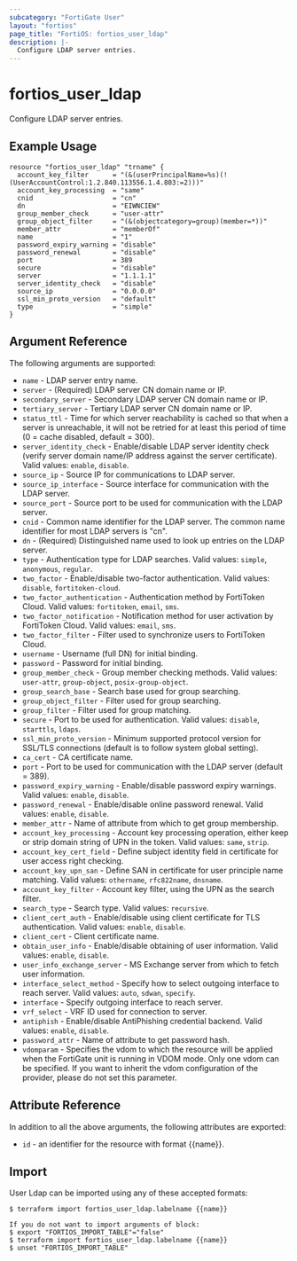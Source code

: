 ```yaml
---
subcategory: "FortiGate User"
layout: "fortios"
page_title: "FortiOS: fortios_user_ldap"
description: |-
  Configure LDAP server entries.
---
```


# fortios_user_ldap
Configure LDAP server entries.

## Example Usage

```hcl
resource "fortios_user_ldap" "trname" {
  account_key_filter      = "(&(userPrincipalName=%s)(!(UserAccountControl:1.2.840.113556.1.4.803:=2)))"
  account_key_processing  = "same"
  cnid                    = "cn"
  dn                      = "EIWNCIEW"
  group_member_check      = "user-attr"
  group_object_filter     = "(&(objectcategory=group)(member=*))"
  member_attr             = "memberOf"
  name                    = "1"
  password_expiry_warning = "disable"
  password_renewal        = "disable"
  port                    = 389
  secure                  = "disable"
  server                  = "1.1.1.1"
  server_identity_check   = "disable"
  source_ip               = "0.0.0.0"
  ssl_min_proto_version   = "default"
  type                    = "simple"
}
```

## Argument Reference

The following arguments are supported:

* `name` - LDAP server entry name.
* `server` - (Required) LDAP server CN domain name or IP.
* `secondary_server` - Secondary LDAP server CN domain name or IP.
* `tertiary_server` - Tertiary LDAP server CN domain name or IP.
* `status_ttl` - Time for which server reachability is cached so that when a server is unreachable, it will not be retried for at least this period of time (0 = cache disabled, default = 300).
* `server_identity_check` - Enable/disable LDAP server identity check (verify server domain name/IP address against the server certificate). Valid values: `enable`, `disable`.
* `source_ip` - Source IP for communications to LDAP server.
* `source_ip_interface` - Source interface for communication with the LDAP server.
* `source_port` - Source port to be used for communication with the LDAP server.
* `cnid` - Common name identifier for the LDAP server. The common name identifier for most LDAP servers is "cn".
* `dn` - (Required) Distinguished name used to look up entries on the LDAP server.
* `type` - Authentication type for LDAP searches. Valid values: `simple`, `anonymous`, `regular`.
* `two_factor` - Enable/disable two-factor authentication. Valid values: `disable`, `fortitoken-cloud`.
* `two_factor_authentication` - Authentication method by FortiToken Cloud. Valid values: `fortitoken`, `email`, `sms`.
* `two_factor_notification` - Notification method for user activation by FortiToken Cloud. Valid values: `email`, `sms`.
* `two_factor_filter` - Filter used to synchronize users to FortiToken Cloud.
* `username` - Username (full DN) for initial binding.
* `password` - Password for initial binding.
* `group_member_check` - Group member checking methods. Valid values: `user-attr`, `group-object`, `posix-group-object`.
* `group_search_base` - Search base used for group searching.
* `group_object_filter` - Filter used for group searching.
* `group_filter` - Filter used for group matching.
* `secure` - Port to be used for authentication. Valid values: `disable`, `starttls`, `ldaps`.
* `ssl_min_proto_version` - Minimum supported protocol version for SSL/TLS connections (default is to follow system global setting).
* `ca_cert` - CA certificate name.
* `port` - Port to be used for communication with the LDAP server (default = 389).
* `password_expiry_warning` - Enable/disable password expiry warnings. Valid values: `enable`, `disable`.
* `password_renewal` - Enable/disable online password renewal. Valid values: `enable`, `disable`.
* `member_attr` - Name of attribute from which to get group membership.
* `account_key_processing` - Account key processing operation, either keep or strip domain string of UPN in the token. Valid values: `same`, `strip`.
* `account_key_cert_field` - Define subject identity field in certificate for user access right checking.
* `account_key_upn_san` - Define SAN in certificate for user principle name matching. Valid values: `othername`, `rfc822name`, `dnsname`.
* `account_key_filter` - Account key filter, using the UPN as the search filter.
* `search_type` - Search type. Valid values: `recursive`.
* `client_cert_auth` - Enable/disable using client certificate for TLS authentication. Valid values: `enable`, `disable`.
* `client_cert` - Client certificate name.
* `obtain_user_info` - Enable/disable obtaining of user information. Valid values: `enable`, `disable`.
* `user_info_exchange_server` - MS Exchange server from which to fetch user information.
* `interface_select_method` - Specify how to select outgoing interface to reach server. Valid values: `auto`, `sdwan`, `specify`.
* `interface` - Specify outgoing interface to reach server.
* `vrf_select` - VRF ID used for connection to server.
* `antiphish` - Enable/disable AntiPhishing credential backend. Valid values: `enable`, `disable`.
* `password_attr` - Name of attribute to get password hash.
* `vdomparam` - Specifies the vdom to which the resource will be applied when the FortiGate unit is running in VDOM mode. Only one vdom can be specified. If you want to inherit the vdom configuration of the provider, please do not set this parameter.


## Attribute Reference

In addition to all the above arguments, the following attributes are exported:
* `id` - an identifier for the resource with format {{name}}.

## Import

User Ldap can be imported using any of these accepted formats:
```
$ terraform import fortios_user_ldap.labelname {{name}}

If you do not want to import arguments of block:
$ export "FORTIOS_IMPORT_TABLE"="false"
$ terraform import fortios_user_ldap.labelname {{name}}
$ unset "FORTIOS_IMPORT_TABLE"
```
